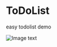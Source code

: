 # ToDoList
easy todolist demo


![Image text](https://raw.githubusercontent.com/webopenfather/ToDoList/master/css/preview.png)
